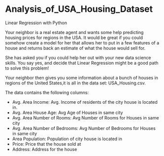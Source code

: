 # Analysis_of_USA_Housing_Dataset

Linear Regression with Python


Your neighbor is a real estate agent and wants some help predicting housing prices for regions in the USA. It would be great if you could somehow create a model for her that allows her to put in a few features of a house and returns back an estimate of what the house would sell for.

She has asked you if you could help her out with your new data science skills. You say yes, and decide that Linear Regression might be a good path to solve this problem!

Your neighbor then gives you some information about a bunch of houses in regions of the United States,it is all in the data set: USA_Housing.csv.

The data contains the following columns:

* Avg. Area Income: Avg. Income of residents of the city house is located in.
* Avg. Area House Age: Avg Age of Houses in same city
* Avg. Area Number of Rooms: Avg Number of Rooms for Houses in same city
* Avg. Area Number of Bedrooms: Avg Number of Bedrooms for Houses in same city
* Area Population: Population of city house is located in
* Price: Price that the house sold at
* Address: Address for the house


